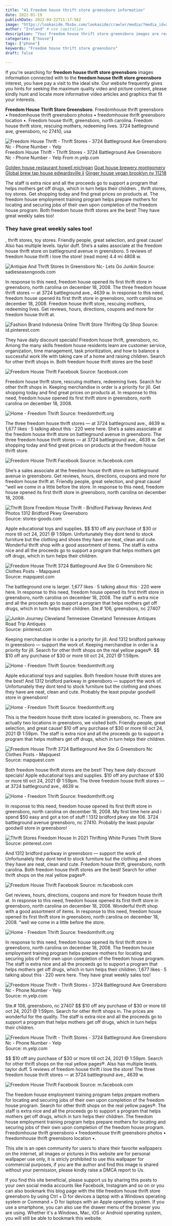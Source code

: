 ```yaml
---
title: "41 Freedom house thrift store greensboro information"
date: 2022-01-19
publishDate: 2022-04-22T11:17:56Z
image: "https://lookaside.fbsbx.com/lookaside/crawler/media/?media_id=268708418594772"
author: "Ireland" # use capitalize
description: "Your Freedom house thrift store greensboro images are ready. Freedom house thrift store greensboro are a topic that is being searched for and liked by netizens today. You can Download the Freedom house thrift store greensboro files here. Find and Download all royalty-free photos and vectors."
categories: ["house"]
tags: ["phone"]
keywords: "Freedom house thrift store greensboro"
draft: false

---
```


If you're searching for **freedom house thrift store greensboro** images information connected with to the **freedom house thrift store greensboro** interest, you have pay a visit to the ideal  site.  Our website frequently  gives you  hints  for seeking  the maximum  quality video and picture  content, please kindly hunt and locate more informative video articles and graphics  that fit your interests.

**Freedom House Thrift Store Greensboro**. Freedomhouse thrift greensboro • freedomhouse thrift greensboro photos • freedomhouse thrift greensboro location •. Freedom house thrift, greensboro, north carolina. Freedom house thrift store, rescuing mothers, redeeming lives. 3724 battleground ave, greensboro, nc 27410, usa

![Freedom House Thrift - Thrift Stores - 3724 Battleground Ave Greensboro Nc - Phone Number - Yelp](https://s3-media0.fl.yelpcdn.com/bphoto/7Tq5Mvo_prKpPIo533NNKw/348s.jpg "Freedom House Thrift - Thrift Stores - 3724 Battleground Ave Greensboro Nc - Phone Number - Yelp")
Freedom House Thrift - Thrift Stores - 3724 Battleground Ave Greensboro Nc - Phone Number - Yelp From m.yelp.com

[Golden house restaurant howell michigan](/golden-house-restaurant-howell-michigan/)
[Goat house brewery montgomery](/goat-house-brewery-montgomery/)
[Global brew tap house edwardsville il](/global-brew-tap-house-edwardsville-il/)
[Ginger house vegan brooklyn ny 11218](/ginger-house-vegan-brooklyn-ny-11218/)

The staff is extra nice and all the proceeds go to support a program that helps mothers get off drugs, which in turn helps their children. , thrift stores, toy stores. Get shopping today and find great prices on products at. The freedom house employment training program helps prepare mothers for locating and securing jobs of their own upon completion of the freedom house program. Both freedom house thrift stores are the best! They have great weekly sales too!

### They have great weekly sales too!

, thrift stores, toy stores. Friendly people, great selection, and great cause! Also has multiple levels. taylor duff. She’s a sales associate at the freedom house thrift store on battleground avenue in greensboro. 5 reviews of freedom house thrift i love the store! (read more) 4.4 mi 4808 w.


![Antique And Thrift Stores In Greensboro Nc- Lets Go Junkin](https://www.sadieseasongoods.com/wp-content/uploads/2021/07/thrift-stores-greensboro-nc.jpg "Antique And Thrift Stores In Greensboro Nc- Lets Go Junkin")
Source: sadieseasongoods.com

In response to this need, freedom house opened its first thrift store in greensboro, north carolina on december 18, 2008. The three freedom house thrift stores — at 3724 battleground ave., 4639 w. In response to this need, freedom house opened its first thrift store in greensboro, north carolina on december 18, 2008. Freedom house thrift store, rescuing mothers, redeeming lives. Get reviews, hours, directions, coupons and more for freedom house thrift at.

![Fashion Brand Indonesia Online Thrift Store Thrifting Op Shop](https://i.pinimg.com/736x/c6/9c/d7/c69cd7bc8673e7e899f33c597598c148.jpg "Fashion Brand Indonesia Online Thrift Store Thrifting Op Shop")
Source: id.pinterest.com

They have daily discount specials! Freedom house thrift, greensboro, nc. Among the many skills freedom house residents learn are customer service, organization, time management, task prioritization, and how to balance a successful work life with taking care of a home and raising children. Search for other thrift shops in. Both freedom house thrift stores are the best!

![Freedom House Thrift Facebook](https://lookaside.fbsbx.com/lookaside/crawler/media/?media_id=258427976289483 "Freedom House Thrift Facebook")
Source: facebook.com

Freedom house thrift store, rescuing mothers, redeeming lives. Search for other thrift shops in. Keeping merchandise in order is a priority for jill. Get shopping today and find great prices on products at. In response to this need, freedom house opened its first thrift store in greensboro, north carolina on december 18, 2008.

![Home - Freedom Thrift](https://www.freedomthrift.org/system/refinery/images/W1siZiIsIjIwMjEvMDkvMjAvMjQ5bHFha201NV9JTUdfMDg0My5qcGciXSxbInAiLCJ0aHVtYiIsIjQ1MHg0NTBcdTAwM2UiXV0/IMG_0843.jpg "Home - Freedom Thrift")
Source: freedomthrift.org

The three freedom house thrift stores — at 3724 battleground ave., 4639 w. 1,677 likes · 5 talking about this · 220 were here. She’s a sales associate at the freedom house thrift store on battleground avenue in greensboro. The three freedom house thrift stores — at 3724 battleground ave., 4639 w. Get shopping today and find great prices on products at the freedom house thrift store.

![Freedom House Thrift Facebook](https://lookaside.fbsbx.com/lookaside/crawler/media/?media_id=268708521928095 "Freedom House Thrift Facebook")
Source: m.facebook.com

She’s a sales associate at the freedom house thrift store on battleground avenue in greensboro. Get reviews, hours, directions, coupons and more for freedom house thrift at. Friendly people, great selection, and great cause! “well we come in a little before the store. In response to this need, freedom house opened its first thrift store in greensboro, north carolina on december 18, 2008.

![Thrift Store Freedom House Thrift - Bridford Parkway Reviews And Photos 1312 Bridford Pkwy Greensboro](https://lh5.googleusercontent.com/p/AF1QipOSOp-RKcYf3-VjF2y8FN3r0CVmwulL6ja1aeBb "Thrift Store Freedom House Thrift - Bridford Parkway Reviews And Photos 1312 Bridford Pkwy Greensboro")
Source: stores-goods.com

Apple educational toys and supplies. $$ $10 off any purchase of $30 or more till oct 24, 2021 @ 1:59pm. Unfortunately they dont tend to stock furniture but the clothing and shoes they have are neat, clean and cute. Wonderful thrift shop with a good assortment of items. The staff is extra nice and all the proceeds go to support a program that helps mothers get off drugs, which in turn helps their children.

![Freedom House Thrift 3724 Battleground Ave Ste G Greensboro Nc Clothes Posts - Mapquest](https://s3-media0.fl.yelpcdn.com/bphoto/7Tq5Mvo_prKpPIo533NNKw/l.jpg "Freedom House Thrift 3724 Battleground Ave Ste G Greensboro Nc Clothes Posts - Mapquest")
Source: mapquest.com

The battleground one is larger. 1,677 likes · 5 talking about this · 220 were here. In response to this need, freedom house opened its first thrift store in greensboro, north carolina on december 18, 2008. The staff is extra nice and all the proceeds go to support a program that helps mothers get off drugs, which in turn helps their children. Ste.# 106, greensboro, nc 27407

![Junkin Journey Cleveland Tennessee Cleveland Tennessee Antiques Road Trip Antiques](https://i.pinimg.com/originals/a3/77/a0/a377a019a647bf9627c69698cdb4de48.jpg "Junkin Journey Cleveland Tennessee Cleveland Tennessee Antiques Road Trip Antiques")
Source: pinterest.com

Keeping merchandise in order is a priority for jill. And 1312 bridford parkway in greensboro — support the work of. Keeping merchandise in order is a priority for jill. Search for other thrift shops on the real yellow pages®. $$ $10 off any purchase of $30 or more till oct 24, 2021 @ 1:59pm.

![Home - Freedom Thrift](https://www.freedomthrift.org/system/refinery/images/W1siZiIsIjIwMjEvMDkvMjAvN2Y2N3RwOGkwel9JTUdfMDg2Ny5qcGciXSxbInAiLCJ0aHVtYiIsIjQ1MHg0NTBcdTAwM2UiXV0/IMG_0867.jpg "Home - Freedom Thrift")
Source: freedomthrift.org

Apple educational toys and supplies. Both freedom house thrift stores are the best! And 1312 bridford parkway in greensboro — support the work of. Unfortunately they dont tend to stock furniture but the clothing and shoes they have are neat, clean and cute. Probably the least popular goodwill store in greensboro!

![Home - Freedom Thrift](https://www.freedomthrift.org/system/refinery/images/W1siZiIsIjIwMTkvMTIvMTEvM2owem83OGl2eF9GcmVlZG9tVGhyaWZ0MTQuSlBHIl0sWyJwIiwidGh1bWIiLCI0NTB4NDUwXHUwMDNlIl1d/FreedomThrift14.JPG "Home - Freedom Thrift")
Source: freedomthrift.org

This is the freedom house thrift store located in greensboro, nc. There are actually two locations in greensboro, we visited both. Friendly people, great selection, and great cause! $10 off any purchase of $30 or more till oct 24, 2021 @ 1:59pm. The staff is extra nice and all the proceeds go to support a program that helps mothers get off drugs, which in turn helps their children.

![Freedom House Thrift 3724 Battleground Ave Ste G Greensboro Nc Clothes Posts - Mapquest](https://s3-media0.fl.yelpcdn.com/bphoto/SoDQZNbkwzCY--xbhRqRIg/l.jpg "Freedom House Thrift 3724 Battleground Ave Ste G Greensboro Nc Clothes Posts - Mapquest")
Source: mapquest.com

Both freedom house thrift stores are the best! They have daily discount specials! Apple educational toys and supplies. $10 off any purchase of $30 or more till oct 24, 2021 @ 1:59pm. The three freedom house thrift stores — at 3724 battleground ave., 4639 w.

![Home - Freedom Thrift](https://www.freedomthrift.org/system/refinery/images/W1siZiIsIjIwMjEvMDkvMjAvNXZ2eXg5dWZiMF9JTUdfMDg1NC5qcGciXSxbInAiLCJ0aHVtYiIsIjQ1MHg0NTBcdTAwM2UiXV0/IMG_0854.jpg "Home - Freedom Thrift")
Source: freedomthrift.org

In response to this need, freedom house opened its first thrift store in greensboro, north carolina on december 18, 2008. My first time here and i spend $50 easy and got a ton of stuff ! 1312 bridford pkwy ste 106. 3724 battleground avenue greensboro, nc 27410. Probably the least popular goodwill store in greensboro!

![Thrift Stores Freedom House In 2021 Thrifting White Purses Thrift Store](https://i.pinimg.com/originals/4d/d1/8b/4dd18b1cc274eea3ffee6c346fccce84.jpg "Thrift Stores Freedom House In 2021 Thrifting White Purses Thrift Store")
Source: pinterest.com

And 1312 bridford parkway in greensboro — support the work of. Unfortunately they dont tend to stock furniture but the clothing and shoes they have are neat, clean and cute. Freedom house thrift, greensboro, north carolina. Both freedom house thrift stores are the best! Search for other thrift shops on the real yellow pages®.

![Freedom House Thrift Facebook](https://lookaside.fbsbx.com/lookaside/crawler/media/?media_id=4377574032261066 "Freedom House Thrift Facebook")
Source: m.facebook.com

Get reviews, hours, directions, coupons and more for freedom house thrift at. In response to this need, freedom house opened its first thrift store in greensboro, north carolina on december 18, 2008. Wonderful thrift shop with a good assortment of items. In response to this need, freedom house opened its first thrift store in greensboro, north carolina on december 18, 2008. “well we come in a little before the store.

![Home - Freedom Thrift](https://www.freedomthrift.org/system/refinery/images/W1siZiIsIjIwMTkvMTIvMTEvNG5udW5hZXk5cl9GcmVlZG9tVGhyaWZ0MTUuSlBHIl0sWyJwIiwidGh1bWIiLCI0NTB4NDUwXHUwMDNlIl1d/FreedomThrift15.JPG "Home - Freedom Thrift")
Source: freedomthrift.org

In response to this need, freedom house opened its first thrift store in greensboro, north carolina on december 18, 2008. The freedom house employment training program helps prepare mothers for locating and securing jobs of their own upon completion of the freedom house program. The staff is extra nice and all the proceeds go to support a program that helps mothers get off drugs, which in turn helps their children. 1,677 likes · 5 talking about this · 220 were here. They have great weekly sales too!

![Freedom House Thrift - Thrift Stores - 3724 Battleground Ave Greensboro Nc - Phone Number - Yelp](https://s3-media0.fl.yelpcdn.com/bphoto/2qdyvmcydi6DMJ4v6FkxAQ/348s.jpg "Freedom House Thrift - Thrift Stores - 3724 Battleground Ave Greensboro Nc - Phone Number - Yelp")
Source: m.yelp.com

Ste.# 106, greensboro, nc 27407 $$ $10 off any purchase of $30 or more till oct 24, 2021 @ 1:59pm. Search for other thrift shops in. The prices are wonderful for the quality. The staff is extra nice and all the proceeds go to support a program that helps mothers get off drugs, which in turn helps their children.

![Freedom House Thrift - Thrift Stores - 3724 Battleground Ave Greensboro Nc - Phone Number - Yelp](https://s3-media0.fl.yelpcdn.com/bphoto/7Tq5Mvo_prKpPIo533NNKw/348s.jpg "Freedom House Thrift - Thrift Stores - 3724 Battleground Ave Greensboro Nc - Phone Number - Yelp")
Source: m.yelp.com

$$ $10 off any purchase of $30 or more till oct 24, 2021 @ 1:59pm. Search for other thrift shops on the real yellow pages®. Also has multiple levels. taylor duff. 5 reviews of freedom house thrift i love the store! The three freedom house thrift stores — at 3724 battleground ave., 4639 w.

![Freedom House Thrift Facebook](https://lookaside.fbsbx.com/lookaside/crawler/media/?media_id=268708418594772 "Freedom House Thrift Facebook")
Source: m.facebook.com

The freedom house employment training program helps prepare mothers for locating and securing jobs of their own upon completion of the freedom house program. Search for other thrift shops on the real yellow pages®. The staff is extra nice and all the proceeds go to support a program that helps mothers get off drugs, which in turn helps their children. The freedom house employment training program helps prepare mothers for locating and securing jobs of their own upon completion of the freedom house program. Freedomhouse thrift greensboro • freedomhouse thrift greensboro photos • freedomhouse thrift greensboro location •.

This site is an open community for users to share their favorite wallpapers on the internet, all images or pictures in this website are for personal wallpaper use only, it is stricly prohibited to use this wallpaper for commercial purposes, if you are the author and find this image is shared without your permission, please kindly raise a DMCA report to Us.

If you find this site beneficial, please support us by sharing this posts to your own social media accounts like Facebook, Instagram and so on or you can also bookmark this blog page with the title freedom house thrift store greensboro by using Ctrl + D for devices a laptop with a Windows operating system or Command + D for laptops with an Apple operating system. If you use a smartphone, you can also use the drawer menu of the browser you are using. Whether it's a Windows, Mac, iOS or Android operating system, you will still be able to bookmark this website.
